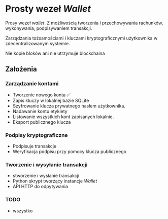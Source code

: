 # Prosty wezeł *Wallet*
Prosy wezeł *wallet*. Z możliwością tworzenia i przechowywania rachunków, wykonywania, podpisywaniem transakcji.

Zarządzania tożsamościami i kluczami kryptograficznymi użytkownika w zdecentralizowanym systemie.

Nie kopie bloków ani nie utrzymuje blockchaina

## Założenia
### Zarządzanie kontami
- Tworzenie nowego konta  :white_check_mark:
- Zapis kluczy w lokalnej bazie SQLite
- Szyfrowanie klucza prywatnego hasłem użytkownika.
- Nadawanie kontu etykiety
- Listowanie wszystkich kont zapisanych lokalnie.
- Eksport publicznego klucza

### Podpisy kryptograficzne
- Podpisuje transakcje
- Weryfikacja podpisu przy pomocy klucza publicznego

### Tworzenie i wysyłanie transakcji
- stworzenie i wysłanie transakcji
- Python skrypt tworzący instancje *Wallet*
- API HTTP do odpytywania

### TODO
- wszystko